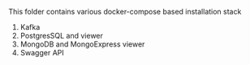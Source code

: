 This folder contains various docker-compose based installation stack
1. Kafka
2. PostgresSQL and viewer
3. MongoDB and MongoExpress viewer
4. Swagger API 

